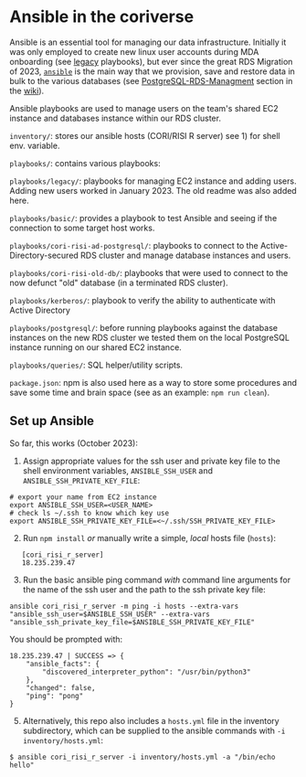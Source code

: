# Ansible in the coriverse

Ansible is an essential tool for managing our data infrastructure. Initially it was only employed to create new linux user accounts during MDA onboarding (see [legacy](https://github.com/ruralinnovation/ansible/tree/main/playbooks/legacy) playbooks), but ever since the great RDS Migration of 2023, [`ansible`](https://github.com/ruralinnovation/ansible/) is the main way that we provision, save and restore data in bulk to the various databases (see [PostgreSQL-RDS-Managment](PostgreSQL-RDS-Managment.md) section in the [wiki](https://ruralinnovation.github.io/wiki/)).

Ansible playbooks are used to manage users on the team's shared EC2 instance and databases instance within our RDS cluster.  
 
`inventory/`: stores our ansible hosts (CORI/RISI R server) see 1) for shell env. variable. 

`playbooks/`: contains various playbooks:  

`playbooks/legacy/`: playbooks for managing EC2 instance and adding users. Adding new users worked in January 2023. The old readme was also added here. 

`playbooks/basic/`: provides a playbook to test Ansible and seeing if the connection to some target host works. 

`playbooks/cori-risi-ad-postgresql/`: playbooks to connect to the Active-Directory-secured RDS cluster and manage database instances and users.

`playbooks/cori-risi-old-db/`: playbooks that were used to connect to the now defunct "old" database (in a terminated RDS cluster).

`playbooks/kerberos/`: playbook to verify the ability to authenticate with Active Directory

`playbooks/postgresql/`: before running playbooks against the database instances on the new RDS cluster we tested them on the local PostgreSQL instance running on our shared EC2 instance.

`playbooks/queries/`: SQL helper/utility scripts.

`package.json`: npm is also used here as a way to store some procedures and save some time and brain space (see as an example: `npm run clean`).


## Set up Ansible

So far, this works (October 2023):

1) Assign appropriate values for the ssh user and private key file to the  shell environment variables, `ANSIBLE_SSH_USER` and `ANSIBLE_SSH_PRIVATE_KEY_FILE`:

```shell
# export your name from EC2 instance
export ANSIBLE_SSH_USER=<USER_NAME>
# check ls ~/.ssh to know which key use
export ANSIBLE_SSH_PRIVATE_KEY_FILE=<~/.ssh/SSH_PRIVATE_KEY_FILE>
```
2) Run `npm install` _or_ manually write a simple, *local* hosts file (`hosts`): 
```
   [cori_risi_r_server]
   18.235.239.47
```
3) Run the basic ansible ping command *with* command line arguments for the name of the ssh user and the path to the ssh private key file:
```shell
ansible cori_risi_r_server -m ping -i hosts --extra-vars "ansible_ssh_user=$ANSIBLE_SSH_USER" --extra-vars "ansible_ssh_private_key_file=$ANSIBLE_SSH_PRIVATE_KEY_FILE"
```

You should be prompted with:

```
18.235.239.47 | SUCCESS => {
    "ansible_facts": {
        "discovered_interpreter_python": "/usr/bin/python3"
    },
    "changed": false,
    "ping": "pong"
}

```
5) Alternatively, this repo also includes a `hosts.yml` file in the inventory subdirectory, which can be supplied to the ansible commands with `-i inventory/hosts.yml`:
```shell
$ ansible cori_risi_r_server -i inventory/hosts.yml -a "/bin/echo hello"
```
 
<!--
## Resources: 

https://stackoverflow.com/questions/22483555/postgresql-give-all-permissions-to-a-user-on-a-postgresql-database
-->
